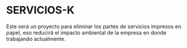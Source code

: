 # SERVICIOS-K
Este será un proyecto para eliminar los partes de servicios impresos en papel, eso reducirá el impacto ambiental de la empresa en donde  trabajando actualmente.
